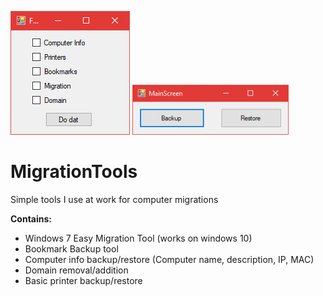 <img src="docs/images/backupwindow.PNG"/> <img src="docs/images/mainscreen.PNG" width="250" /> 

# MigrationTools
Simple tools I use at work for computer migrations

**Contains:**

* Windows 7 Easy Migration Tool (works on windows 10)
* Bookmark Backup tool
* Computer info backup/restore (Computer name, description, IP, MAC)
* Domain removal/addition
* Basic printer backup/restore
